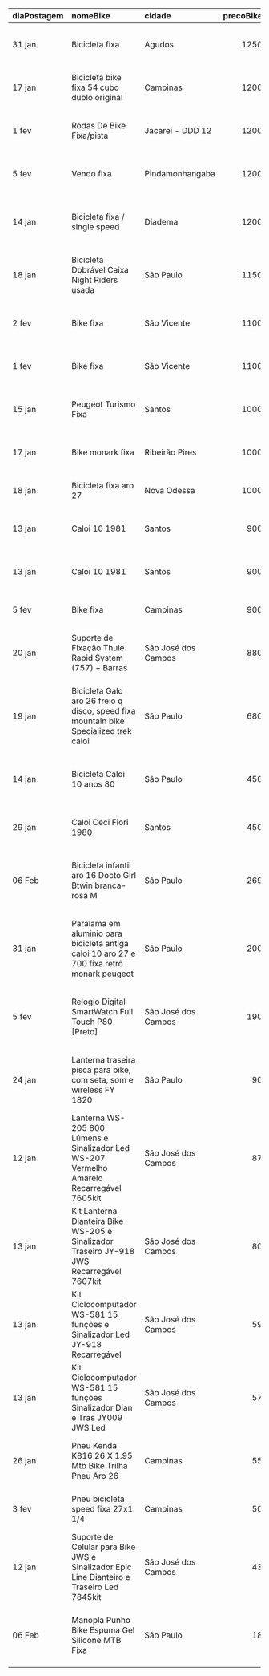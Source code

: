 | diaPostagem   | nomeBike                                                                                   | cidade              |   precoBike | urlBike                                                                                                                                                            |
|:--------------|:-------------------------------------------------------------------------------------------|:--------------------|------------:|:-------------------------------------------------------------------------------------------------------------------------------------------------------------------|
| 31 jan        | Bicicleta fixa                                                                             | Agudos              |        1250 | https://sp.olx.com.br/regiao-de-bauru-e-marilia/ciclismo/bicicleta-fixa-987530176                                                                                  |
| 17 jan        | Bicicleta bike fixa 54 cubo dublo original                                                 | Campinas            |        1200 | https://sp.olx.com.br/grande-campinas/ciclismo/bicicleta-bike-fixa-54-cubo-dublo-original-981036382                                                                |
| 1 fev         | Rodas De Bike Fixa/pista                                                                   | Jacareí - DDD 12    |        1200 | https://sp.olx.com.br/vale-do-paraiba-e-litoral-norte/ciclismo/rodas-de-bike-fixa-pista-987776835                                                                  |
| 5 fev         | Vendo fixa                                                                                 | Pindamonhangaba     |        1200 | https://sp.olx.com.br/vale-do-paraiba-e-litoral-norte/ciclismo/vendo-fixa-989089270                                                                                |
| 14 jan        | Bicicleta fixa / single speed                                                              | Diadema             |        1200 | https://sp.olx.com.br/sao-paulo-e-regiao/ciclismo/bicicleta-fixa-single-speed-962110804                                                                            |
| 18 jan        | Bicicleta Dobrável Caixa Night Riders usada                                                | São Paulo           |        1150 | https://sp.olx.com.br/sao-paulo-e-regiao/ciclismo/bicicleta-dobravel-caixa-night-riders-usada-981565577                                                            |
| 2 fev         | Bike fixa                                                                                  | São Vicente         |        1100 | https://sp.olx.com.br/baixada-santista-e-litoral-sul/ciclismo/bike-fixa-988605726                                                                                  |
| 1 fev         | Bike fixa                                                                                  | São Vicente         |        1100 | https://sp.olx.com.br/baixada-santista-e-litoral-sul/ciclismo/bike-fixa-988163971                                                                                  |
| 15 jan        | Peugeot Turismo Fixa                                                                       | Santos              |        1000 | https://sp.olx.com.br/baixada-santista-e-litoral-sul/ciclismo/peugeot-turismo-fixa-980489857                                                                       |
| 17 jan        | Bike monark fixa                                                                           | Ribeirão Pires      |        1000 | https://sp.olx.com.br/sao-paulo-e-regiao/ciclismo/bike-monark-fixa-981266110                                                                                       |
| 18 jan        | Bicicleta fixa aro 27                                                                      | Nova Odessa         |        1000 | https://sp.olx.com.br/grande-campinas/ciclismo/bicicleta-fixa-aro-27-981529052                                                                                     |
| 13 jan        | Caloi 10 1981                                                                              | Santos              |         900 | https://sp.olx.com.br/baixada-santista-e-litoral-sul/ciclismo/caloi-10-1981-979382235                                                                              |
| 13 jan        | Caloi 10 1981                                                                              | Santos              |         900 | https://sp.olx.com.br/baixada-santista-e-litoral-sul/ciclismo/caloi-10-1981-979383554                                                                              |
| 5 fev         | Bike fixa                                                                                  | Campinas            |         900 | https://sp.olx.com.br/grande-campinas/ciclismo/bike-fixa-981200398                                                                                                 |
| 20 jan        | Suporte de Fixação Thule Rapid System (757) + Barras                                       | São José dos Campos |         880 | https://sp.olx.com.br/vale-do-paraiba-e-litoral-norte/ciclismo/suporte-de-fixacao-thule-rapid-system-757-barras-976648722                                          |
| 19 jan        | Bicicleta Galo aro 26 freio q disco, speed fixa mountain bike Specialized  trek caloi      | São Paulo           |         680 | https://sp.olx.com.br/sao-paulo-e-regiao/ciclismo/bicicleta-galo-aro-26-freio-q-disco-speed-fixa-mountain-bike-specialized-trek-caloi-982321238                    |
| 14 jan        | Bicicleta Caloi 10 anos 80                                                                 | São Paulo           |         450 | https://sp.olx.com.br/sao-paulo-e-regiao/ciclismo/bicicleta-caloi-10-anos-80-980175874                                                                             |
| 29 jan        | Caloi Ceci Fiori 1980                                                                      | Santos              |         450 | https://sp.olx.com.br/baixada-santista-e-litoral-sul/ciclismo/caloi-ceci-fiori-1980-986703178                                                                      |
| 06 Feb        | Bicicleta infantil aro 16 Docto Girl Btwin branca-rosa M                                   | São Paulo           |         269 | https://sp.olx.com.br/sao-paulo-e-regiao/ciclismo/bicicleta-infantil-aro-16-docto-girl-btwin-branca-rosa-m-987570865                                               |
| 31 jan        | Paralama em aluminio para bicicleta antiga caloi 10 aro 27 e 700 fixa retrô monark peugeot | São Paulo           |         200 | https://sp.olx.com.br/sao-paulo-e-regiao/ciclismo/paralama-em-aluminio-para-bicicleta-antiga-caloi-10-aro-27-e-700-fixa-retro-monark-peugeot-987287035             |
| 5 fev         | Relogio Digital SmartWatch Full Touch P80 [Preto]                                          | São José dos Campos |         190 | https://sp.olx.com.br/vale-do-paraiba-e-litoral-norte/ciclismo/relogio-digital-smartwatch-full-touch-p80-preto-986167694                                           |
| 24 jan        | Lanterna traseira pisca para bike, com seta, som e wireless FY 1820                        | São Paulo           |          90 | https://sp.olx.com.br/sao-paulo-e-regiao/ciclismo/lanterna-traseira-pisca-para-bike-com-seta-som-e-wireless-fy-1820-984275466                                      |
| 12 jan        | Lanterna WS-205 800 Lúmens e Sinalizador Led WS-207 Vermelho Amarelo Recarregável 7605kit  | São José dos Campos |          87 | https://sp.olx.com.br/vale-do-paraiba-e-litoral-norte/ciclismo/lanterna-ws-205-800-lumens-e-sinalizador-led-ws-207-vermelho-amarelo-recarregavel-7605kit-938805621 |
| 13 jan        | Kit Lanterna Dianteira Bike WS-205 e Sinalizador Traseiro JY-918 JWS Recarregável 7607kit  | São José dos Campos |          80 | https://sp.olx.com.br/vale-do-paraiba-e-litoral-norte/ciclismo/kit-lanterna-dianteira-bike-ws-205-e-sinalizador-traseiro-jy-918-jws-recarregavel-7607kit-945752121 |
| 13 jan        | Kit Ciclocomputador WS-581 15 funções e Sinalizador Led JY-918 Recarregável                | São José dos Campos |          59 | https://sp.olx.com.br/vale-do-paraiba-e-litoral-norte/ciclismo/kit-ciclocomputador-ws-581-15-funcoes-e-sinalizador-led-jy-918-recarregavel-946252516               |
| 13 jan        | Kit Ciclocomputador WS-581 15 funções Sinalizador Dian e Tras JY009 JWS Led                | São José dos Campos |          57 | https://sp.olx.com.br/vale-do-paraiba-e-litoral-norte/ciclismo/kit-ciclocomputador-ws-581-15-funcoes-sinalizador-dian-e-tras-jy009-jws-led-946254372               |
| 26 jan        | Pneu Kenda K816 26 X 1.95 Mtb Bike Trilha Pneu Aro 26                                      | Campinas            |          55 | https://sp.olx.com.br/grande-campinas/ciclismo/pneu-kenda-k816-26-x-1-95-mtb-bike-trilha-pneu-aro-26-985309991                                                     |
| 3 fev         | Pneu bicicleta speed fixa 27x1. 1/4                                                        | Campinas            |          50 | https://sp.olx.com.br/grande-campinas/ciclismo/pneu-bicicleta-speed-fixa-27x1-1-4-989130269                                                                        |
| 12 jan        | Suporte de Celular para Bike JWS e Sinalizador Epic Line Dianteiro e Traseiro Led 7845kit  | São José dos Campos |          43 | https://sp.olx.com.br/vale-do-paraiba-e-litoral-norte/ciclismo/suporte-de-celular-para-bike-jws-e-sinalizador-epic-line-dianteiro-e-traseiro-led-7845kit-939717699 |
| 06 Feb        | Manopla Punho Bike Espuma Gel Silicone MTB Fixa                                            | São Paulo           |          18 | https://sp.olx.com.br/sao-paulo-e-regiao/ciclismo/manopla-punho-bike-espuma-gel-silicone-mtb-fixa-987573624                                                        |
